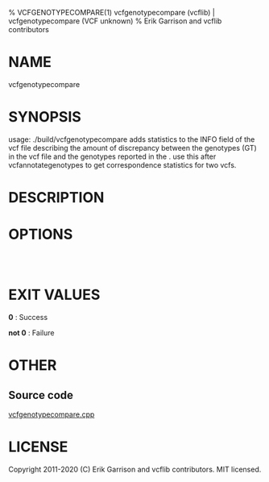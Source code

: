% VCFGENOTYPECOMPARE(1) vcfgenotypecompare (vcflib) | vcfgenotypecompare (VCF unknown)
% Erik Garrison and vcflib contributors

# NAME

vcfgenotypecompare

# SYNOPSIS

usage: ./build/vcfgenotypecompare <other-genotype-tag> <vcf file> adds statistics to the INFO field of the vcf file describing the amount of discrepancy between the genotypes (GT) in the vcf file and the genotypes reported in the <other-genotype-tag>. use this after vcfannotategenotypes to get correspondence statistics for two vcfs.

# DESCRIPTION



# OPTIONS

```



```



# EXIT VALUES

**0**
: Success

**not 0**
: Failure

# OTHER

## Source code

[vcfgenotypecompare.cpp](https://github.com/vcflib/vcflib/blob/master/src/vcfgenotypecompare.cpp)

# LICENSE

Copyright 2011-2020 (C) Erik Garrison and vcflib contributors. MIT licensed.

<!--
  Created with ./scripts/bin2md.rb scripts/bin2md-template.erb
-->
